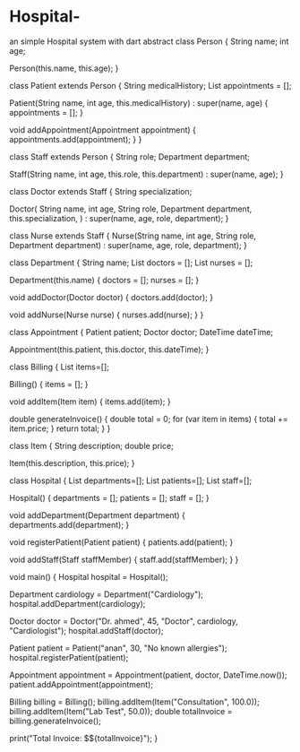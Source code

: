 # Hospital-
an simple Hospital system with dart
abstract class Person {
  String name;
  int age;

  Person(this.name, this.age);
}

class Patient extends Person {
  String medicalHistory;
  List<Appointment> appointments = [];

  Patient(String name, int age, this.medicalHistory) : super(name, age) {
    appointments = [];
  }

  void addAppointment(Appointment appointment) {
    appointments.add(appointment);
  }
}

class Staff extends Person {
  String role;
  Department department;

  Staff(String name, int age, this.role, this.department) : super(name, age);
}

class Doctor extends Staff {
  String specialization;

  Doctor(
    String name,
    int age,
    String role,
    Department department,
    this.specialization,
  ) : super(name, age, role, department);
}

class Nurse extends Staff {
  Nurse(String name, int age, String role, Department department)
    : super(name, age, role, department);
}

class Department {
  String name;
  List<Doctor> doctors = [];
  List<Nurse> nurses = [];

  Department(this.name) {
    doctors = [];
    nurses = [];
  }

  void addDoctor(Doctor doctor) {
    doctors.add(doctor);
  }

  void addNurse(Nurse nurse) {
    nurses.add(nurse);
  }
}

class Appointment {
  Patient patient;
  Doctor doctor;
  DateTime dateTime;

  Appointment(this.patient, this.doctor, this.dateTime);
}

class Billing {
  List<Item> items=[];

  Billing() {
    items = [];
  }

  void addItem(Item item) {
    items.add(item);
  }

  double generateInvoice() {
    double total = 0;
    for (var item in items) {
      total += item.price;
    }
    return total;
  }
}

class Item {
  String description;
  double price;

  Item(this.description, this.price);
}

class Hospital {
  List<Department> departments=[];
  List<Patient> patients=[];
  List<Staff> staff=[];

  Hospital() {
    departments = [];
    patients = [];
    staff = [];
  }

  void addDepartment(Department department) {
    departments.add(department);
  }

  void registerPatient(Patient patient) {
    patients.add(patient);
  }

  void addStaff(Staff staffMember) {
    staff.add(staffMember);
  }
}

void main() {
  Hospital hospital = Hospital();

  
  Department cardiology = Department("Cardiology");
  hospital.addDepartment(cardiology);

  
  Doctor doctor = Doctor("Dr. ahmed", 45, "Doctor", cardiology, "Cardiologist");
  hospital.addStaff(doctor);

  Patient patient = Patient("anan", 30, "No known allergies");
  hospital.registerPatient(patient);

  
  Appointment appointment = Appointment(patient, doctor, DateTime.now());
  patient.addAppointment(appointment);

  
  Billing billing = Billing();
  billing.addItem(Item("Consultation", 100.0));
  billing.addItem(Item("Lab Test", 50.0));
  double totalInvoice = billing.generateInvoice();

  print("Total Invoice: \$${totalInvoice}");
}
